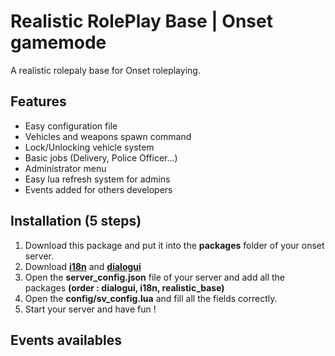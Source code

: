 # Realistic RolePlay Base | Onset gamemode
A realistic rolepaly base for Onset roleplaying.

## Features
- Easy configuration file
- Vehicles and weapons spawn command
- Lock/Unlocking vehicle system
- Basic jobs (Delivery, Police Officer...)
- Administrator menu
- Easy lua refresh system for admins
- Events added for others developers

## Installation (5 steps)
1. Download this package and put it into the <b>packages</b> folder of your onset server.
2. Download <a href="https://github.com/OnfireNetwork/i18n"><b>i18n</b></a> and <a href="https://github.com/OnfireNetwork/dialogui"><b>dialogui</b></a>
3. Open the <b>server_config.json</b> file of your server and add all the packages <b>(order : dialogui, i18n, realistic_base)</b>
4. Open the <b>config/sv_config.lua</b> and fill all the fields correctly.
5. Start your server and have fun !

## Events availables
